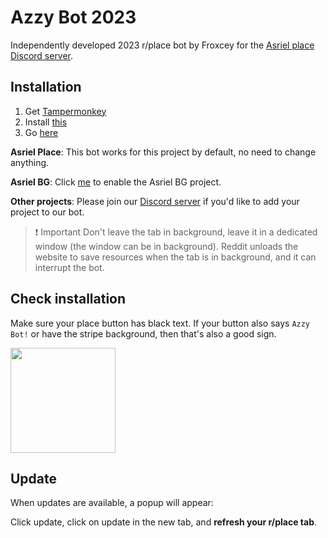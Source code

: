 # Azzy Bot 2023

Independently developed 2023 r/place bot by Froxcey for the [Asriel place Discord server](https://discord.gg/AmUVTBST).

## Installation

1. Get [Tampermonkey](https://www.tampermonkey.net/)
2. Install [this](https://github.com/Froxcey/Place2023/raw/master/placeAzzy.user.js)
3. Go [here](https://reddit.com/r/place)

**Asriel Place**: This bot works for this project by default, no need to change anything.

**Asriel BG**: Click [me](https://github.com/Froxcey/Place2023/raw/master/placeAzzy_azzy-bg.user.js) to enable the Asriel BG project.

**Other projects**: Please join our [Discord server](https://discord.gg/AmUVTBST) if you'd like to add your project to our bot.

> ❗ Important
> Don't leave the tab in background, leave it in a dedicated window (the window can be in background). Reddit unloads the website to save resources when the tab is in background, and it can interrupt the bot.

## Check installation

Make sure your place button has black text. If your button also says `Azzy Bot!` or have the stripe background, then that's also a good sign.

<img width="168" src="https://github.com/Froxcey/Place2023/assets/51555391/445809f5-4946-4854-90c0-f27b91c89be3">

## Update

When updates are available, a popup will appear:

Click update, click on update in the new tab, and **refresh your r/place tab**.
